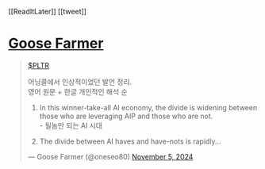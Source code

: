[[ReadItLater]] [[tweet]]

# [Goose Farmer](https://twitter.com/oneseo80/status/1853604598474486094)

> [$PLTR](https://twitter.com/search?q=%24PLTR&src=ctag&ref_src=twsrc%5Etfw)  
>   
> 어닝콜에서 인상적이었던 발언 정리.  
> 영어 원문 + 한글 개인적인 해석 순  
>   
> 1) In this winner-take-all AI economy, the divide is widening between those who are leveraging AIP and those who are not.  
> \- 될놈만 되는 AI 시대  
>   
> 2) The divide between AI haves and have-nots is rapidly…
> 
> — Goose Farmer (@oneseo80) [November 5, 2024](https://twitter.com/oneseo80/status/1853604598474486094?ref_src=twsrc%5Etfw)